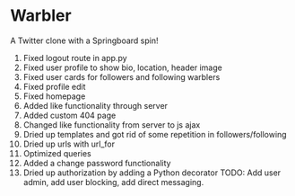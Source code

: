 # Warbler
A Twitter clone with a Springboard spin!

1. Fixed logout route in app.py
2. Fixed user profile to show bio, location, header image
3. Fixed user cards for followers and following warblers
4. Fixed profile edit
5. Fixed homepage
6. Added like functionality through server
7. Added custom 404 page
8. Changed like functionality from server to js ajax
9. Dried up templates and got rid of some repetition in followers/following
10. Dried up urls with url_for
11. Optimized queries
12. Added a change password functionality
13. Dried up authorization by adding a Python decorator
TODO: Add user admin, add user blocking, add direct messaging.
